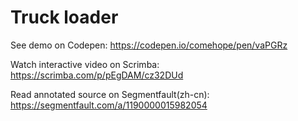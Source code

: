 # Truck loader

See demo on Codepen: https://codepen.io/comehope/pen/vaPGRz

Watch interactive video on Scrimba: https://scrimba.com/p/pEgDAM/cz32DUd

Read annotated source on Segmentfault(zh-cn): https://segmentfault.com/a/1190000015982054